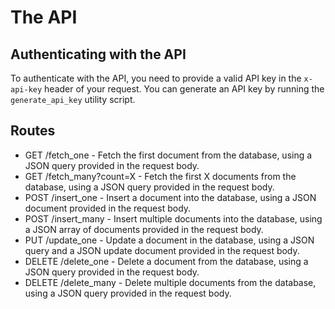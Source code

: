 # The API
## Authenticating with the API
To authenticate with the API, you need to provide a valid API key in the `x-api-key` header of your request. You can generate an API key by running the `generate_api_key` utility script.

## Routes
- GET /fetch_one - Fetch the first document from the database, using a JSON query provided in the request body.
- GET /fetch_many?count=X - Fetch the first X documents from the database, using a JSON query provided in the request body.
- POST /insert_one - Insert a document into the database, using a JSON document provided in the request body.
- POST /insert_many - Insert multiple documents into the database, using a JSON array of documents provided in the request body.
- PUT /update_one - Update a document in the database, using a JSON query and a JSON update document provided in the request body.
- DELETE /delete_one - Delete a document from the database, using a JSON query provided in the request body.
- DELETE /delete_many - Delete multiple documents from the database, using a JSON query provided in the request body.